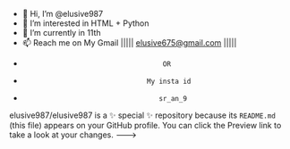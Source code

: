 - 👋 Hi, I’m @elusive987
- 👀 I’m interested in HTML + Python 
- 🌱 I’m currently  in 11th
- 📫  Reach me on My Gmail ||||| elusive675@gmail.com |||||
-                                        OR
-                                    My insta id
-                                       sr_an_9


elusive987/elusive987 is a ✨ special ✨ repository because its `README.md` (this file) appears on your GitHub profile.
You can click the Preview link to take a look at your changes.
--->

